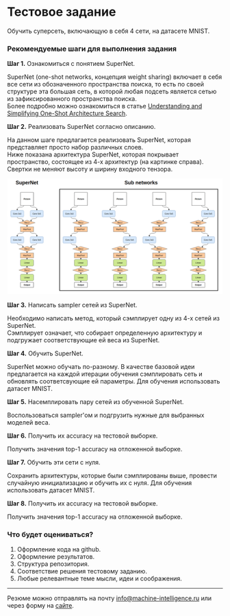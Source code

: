 # Тестовое задание
Обучить суперсеть, включающую в себя 4 сети, на датасете MNIST.


### Рекомендуемые шаги для выполнения задания  
**Шаг 1.** Ознакомиться с понятием SuperNet.  

SuperNet (one-shot networks, концепция weight sharing) включает в себя все сети из обозначенного пространства поиска, то есть по своей структуре эта большая сеть, в которой любая подсеть является сетью из зафиксированного пространства поиска.  
Более подробно можно ознакомиться в статье [Understanding and Simplifying One-Shot Architecture Search](http://proceedings.mlr.press/v80/bender18a/bender18a.pdf).  

**Шаг 2.** Реализовать SuperNet согласно описанию.

На данном шаге предлагается реализовать SuperNet, которая представляет просто набор различных слоев.  
Ниже показана архитектура SuperNet, которая покрывает пространство, состоящее из 4-х архитектур (на картинке справа).  
Свертки не меняют высоту и ширину входного тензора.  

![SuperNet architecture](pics/super_network.png "SuperNet architecture")  

**Шаг 3.** Написать sampler сетей из SuperNet.  

Необходимо написать метод, который сэмплирует одну из 4-х сетей из SuperNet.  
Сэмплирует означает, что собирает определенную архитектуру и подгружает соответствующие ей веса из SuperNet.  

**Шаг 4.** Обучить SuperNet.  

SuperNet можно обучать по-разному. В качестве базовой идеи предлагается на каждой итерации обучения сэмплировать сеть и обновлять соответсвующие ей параметры. Для обучения использовать датасет MNIST.  

**Шаг 5.** Насемплировать пару сетей из обученной SuperNet.  

Воспользоваться sampler'ом и подгрузить нужные для выбранных моделей веса.

**Шаг 6.** Получить их accuracy на тестовой выборке.  

Получить значения top-1 accuracy на отложенной выборке. 

**Шаг 7.** Обучить эти сети с нуля.  

Сохранить архитектуры, которые были сэмплированы выше, провести случайную инициализацию и обучить их с нуля. Для обучения использовать датасет MNIST.   

**Шаг 8.** Получить их accuracy на тестовой выборке.  

Получить значения top-1 accuracy на отложенной выборке.  

### Что будет оцениваться?
1. Оформление кода на github.
2. Оформление результатов.
3. Структура репозитория.
4. Соответствие решения тестовому заданию.
5. Любые релевантные теме мысли, идеи и соображения.

---

Резюме можно отправлять на почту info@machine-intelligence.ru или через форму на [сайте](http://machine-intelligence.ru/page11641715.html#Vacancy).